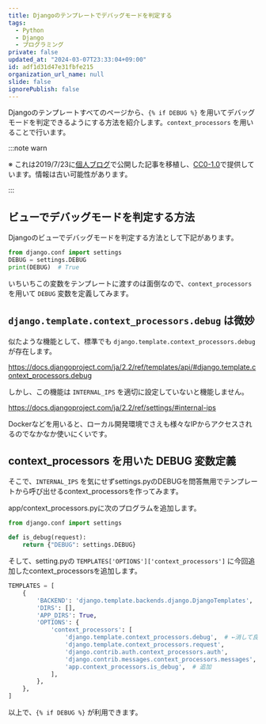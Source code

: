 ```yaml
---
title: Djangoのテンプレートでデバッグモードを判定する
tags:
  - Python
  - Django
  - プログラミング
private: false
updated_at: "2024-03-07T23:33:04+09:00"
id: adf1d31d47e31fbfe215
organization_url_name: null
slide: false
ignorePublish: false
---
```


Djangoのテンプレートすべてのページから、`{% if DEBUG %}` を用いてデバッグモードを判定できるようにする方法を紹介します。`context_processors` を用いることで行います。

:::note warn

※ これは2019/7/23に[個人ブログ](https://bicstone.me)で公開した記事を移植し、[CC0-1.0](https://creativecommons.org/publicdomain/zero/1.0/deed.ja)で提供しています。情報は古い可能性があります。

:::

## ビューでデバッグモードを判定する方法

Djangoのビューでデバッグモードを判定する方法として下記があります。

```py
from django.conf import settings
DEBUG = settings.DEBUG
print(DEBUG)  # True
```

いちいちこの変数をテンプレートに渡すのは面倒なので、`context_processors` を用いて `DEBUG` 変数を定義してみます。

## `django.template.context_processors.debug` は微妙

似たような機能として、標準でも `django.template.context_processors.debug` が存在します。

https://docs.djangoproject.com/ja/2.2/ref/templates/api/#django.template.context_processors.debug

しかし、この機能は `INTERNAL_IPS` を適切に設定していないと機能しません。

https://docs.djangoproject.com/ja/2.2/ref/settings/#internal-ips

Dockerなどを用いると、ローカル開発環境でさえも様々なIPからアクセスされるのでなかなか使いにくいです。

## context_processors を用いた DEBUG 変数定義

そこで、`INTERNAL_IPS` を気にせずsettings.pyのDEBUGを問答無用でテンプレートから呼び出せるcontext_processorsを作ってみます。

app/context_processors.pyに次のプログラムを追加します。

```py
from django.conf import settings

def is_debug(request):
    return {"DEBUG": settings.DEBUG}
```

そして、setting.pyの `TEMPLATES['OPTIONS']['context_processors']` に今回追加したcontext_processorsを追加します。

```py
TEMPLATES = [
    {
        'BACKEND': 'django.template.backends.django.DjangoTemplates',
        'DIRS': [],
        'APP_DIRS': True,
        'OPTIONS': {
            'context_processors': [
                'django.template.context_processors.debug',  # ←消して良い
                'django.template.context_processors.request',
                'django.contrib.auth.context_processors.auth',
                'django.contrib.messages.context_processors.messages',
                'app.context_processors.is_debug',  # 追加
            ],
        },
    },
]
```

以上で、`{% if DEBUG %}` が利用できます。
